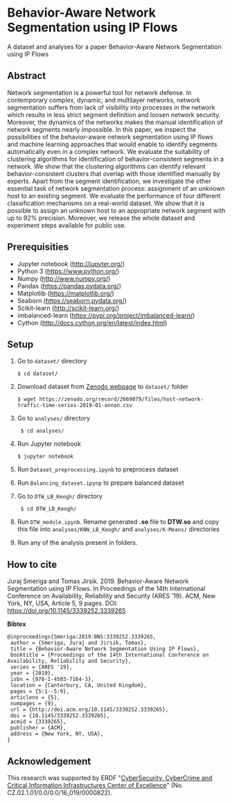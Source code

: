 # Behavior-Aware Network Segmentation using IP Flows
A dataset and analyses for a paper Behavior-Aware Network Segmentation using IP Flows

## Abstract

Network segmentation is a powerful tool for network defense. In contemporary complex, dynamic, and multilayer networks, network segmentation suffers from lack of visibility into processes in the network which results in less strict segment definition and loosen network security. Moreover, the dynamics of the networks makes the manual identification of network segments nearly impossible. In this paper, we inspect the possibilities of the behavior-aware network segmentation using IP flows and machine learning approaches that would enable to identify segments automatically even in a complex network. We evaluate the suitability of clustering algorithms for identification of behavior-consistent segments in a network. We show that the clustering algorithms can identify relevant behavior-consistent clusters that overlap with those identified manually by experts. Apart from the segment identification, we investigate the other essential task of network segmentation process: assignment of an unknown host to an existing segment. We evaluate the performance of four different classification mechanisms on a real-world dataset. We show that it is possible to assign an unknown host to an appropriate network segment with up to 92\% precision. Moreover, we release the whole dataset and experiment steps available for public use.

## Prerequisities

* Jupyter notebook (http://jupyter.org/)
* Python 3 (https://www.python.org/)
* Numpy (http://www.numpy.org/)
* Pandas (https://pandas.pydata.org/)
* Matplotlib (https://matplotlib.org/)
* Seaborn (https://seaborn.pydata.org/)
* Scikit-learn (http://scikit-learn.org/)
* imbalanced-learn (https://pypi.org/project/imbalanced-learn/)
* Cython (http://docs.cython.org/en/latest/index.html)


## Setup

1) Go to `dataset/` directory 
    ```
    $ cd dataset/
    ```

2) Download dataset from [Zenodo webpage](https://zenodo.org/record/2669079) to `dataset/` folder
    ```
    $ wget https://zenodo.org/record/2669079/files/host-network-traffic-time-series-2019-01-annon.csv
     ```
 
3) Go to `analyses/` directory
   ```
    $ cd analyses/
   ```
4) Run Jupyter notebook
    ```
    $ jupyter notebook
    ```

5) Run `Dataset_preprocessing.ipynb` to preprocess dataset

6) Run `Balancing_dataset.ipynp` to prepare balanced dataset

7) Go to `DTW_LB_Keogh/` directory
   ```
    $ cd DTW_LB_Keogh/
   ```

8) Run `DTW_module.ipynb`. Rename generated **.so** file to **DTW.so** and copy this file into `analyses/KNN_LB_Keogh/` and `analyses/K-Means/` directories

9) Run any of the analysis present in folders. 

## How to cite

Juraj Smeriga and Tomas Jirsik. 2019. Behavior-Aware Network Segmentation using IP Flows. In Proceedings of the 14th International Conference on Availability, Reliability and Security (ARES '19). ACM, New York, NY, USA, Article 5, 9 pages. DOI: https://doi.org/10.1145/3339252.3339265 

**Bibtex**

```
@inproceedings{Smeriga:2019:BNS:3339252.3339265,
 author = {Smeriga, Juraj and Jirsik, Tomas},
 title = {Behavior-Aware Network Segmentation Using IP Flows},
 booktitle = {Proceedings of the 14th International Conference on Availability, Reliability and Security},
 series = {ARES '19},
 year = {2019},
 isbn = {978-1-4503-7164-3},
 location = {Canterbury, CA, United Kingdom},
 pages = {5:1--5:9},
 articleno = {5},
 numpages = {9},
 url = {http://doi.acm.org/10.1145/3339252.3339265},
 doi = {10.1145/3339252.3339265},
 acmid = {3339265},
 publisher = {ACM},
 address = {New York, NY, USA},
} 
```

## Acknowledgement

This research was supported by ERDF "[CyberSecurity, CyberCrime and Critical Information Infrastructures Center of Excellence](https://www.muni.cz/en/research/projects/41145)" (No. CZ.02.1.01/0.0/0.0/16\_019/0000822).  
